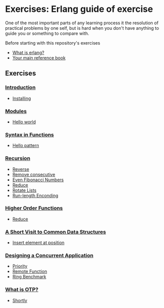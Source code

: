 # Exercises: Erlang guide of exercise
One of the most important parts of any learning process it the
resolution of practical problems by one self, but is hard when you
don't have anything to guide you or something to compare with.

Before starting with this repository's exercises

- [What is erlang?](https://www.erlang.org/)
- [Your main reference book](http://learnyousomeerlang.com/content)

## Exercises

### [Introduction](http://learnyousomeerlang.com/introduction)
* [Installing](installing/)

### [Modules](http://learnyousomeerlang.com/modules)
* [Hello world](hello/) 

### [Syntax in Functions](http://learnyousomeerlang.com/syntax-in-functions)
* [Hello pattern](hello_pattern/)

### [Recursion](http://learnyousomeerlang.com/recursion)
* [Reverse](reverse/)
* [Remove consecutive](rmconsecutive/)
* [Even Fibonacci Numbers](even_fib_numbers/)
* [Reduce](reduce/)
* [Rotate Lists](rotatelist/)
* [Run-length Enconding](run_length_encoding/)

### [Higher Order Functions](http://learnyousomeerlang.com/higher-order-functions)
* [Reduce](reduce/)

### [A Short Visit to Common Data Structures](http://learnyousomeerlang.com/a-short-visit-to-common-data-structures)
* [Insert element at position](insert_element_at/)

### [Designing a Concurrent Application](http://learnyousomeerlang.com/designing-a-concurrent-application)
* [Priority](priority/)
* [Remote Function](remote_fun/)
* [Ring Benchmark](ring_benchmark)

### [What is OTP?](http://learnyousomeerlang.com/what-is-otp)
* [Shortly](shortly/)